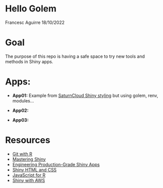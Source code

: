 Hello Golem
================
Francesc Aguirre
18/10/2022

# Goal

The purpose of this repo is having a safe space to try new tools and
methods in Shiny apps.

# Apps:

-   **App01:** Example from [SaturnCloud Shiny
    styling](https://github.com/saturncloud/examples/tree/main/examples/workshop-r-shiny-styling)
    but using golem, renv, modules…

-   **App02:**

-   **App03:**

# Resources

-   [Git with R](https://happygitwithr.com/)
-   [Mastering Shiny](https://mastering-shiny.org/)
-   [Engineering Production-Grade Shiny
    Apps](https://engineering-shiny.org)
-   [Shiny HTML and
    CSS](https://unleash-shiny.rinterface.com/index.html)
-   [JavaScript for R](https://book.javascript-for-r.com/)
-   [Shiny with
    AWS](https://business-science.github.io/shiny-production-with-aws-book/)
